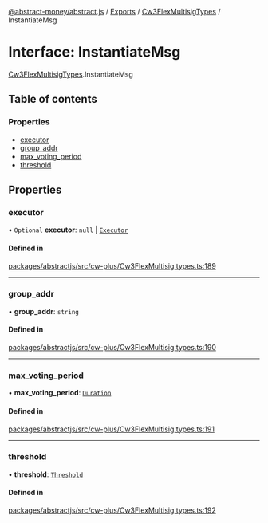 [@abstract-money/abstract.js](../README.md) / [Exports](../modules.md) / [Cw3FlexMultisigTypes](../modules/Cw3FlexMultisigTypes.md) / InstantiateMsg

# Interface: InstantiateMsg

[Cw3FlexMultisigTypes](../modules/Cw3FlexMultisigTypes.md).InstantiateMsg

## Table of contents

### Properties

- [executor](Cw3FlexMultisigTypes.InstantiateMsg.md#executor)
- [group\_addr](Cw3FlexMultisigTypes.InstantiateMsg.md#group_addr)
- [max\_voting\_period](Cw3FlexMultisigTypes.InstantiateMsg.md#max_voting_period)
- [threshold](Cw3FlexMultisigTypes.InstantiateMsg.md#threshold)

## Properties

### executor

• `Optional` **executor**: ``null`` \| [`Executor`](../modules/Cw3FlexMultisigTypes.md#executor)

#### Defined in

[packages/abstractjs/src/cw-plus/Cw3FlexMultisig.types.ts:189](https://github.com/Abstract-OS/abstract.js/blob/c46b309/packages/abstractjs/src/cw-plus/Cw3FlexMultisig.types.ts#L189)

___

### group\_addr

• **group\_addr**: `string`

#### Defined in

[packages/abstractjs/src/cw-plus/Cw3FlexMultisig.types.ts:190](https://github.com/Abstract-OS/abstract.js/blob/c46b309/packages/abstractjs/src/cw-plus/Cw3FlexMultisig.types.ts#L190)

___

### max\_voting\_period

• **max\_voting\_period**: [`Duration`](../modules/Cw3FlexMultisigTypes.md#duration)

#### Defined in

[packages/abstractjs/src/cw-plus/Cw3FlexMultisig.types.ts:191](https://github.com/Abstract-OS/abstract.js/blob/c46b309/packages/abstractjs/src/cw-plus/Cw3FlexMultisig.types.ts#L191)

___

### threshold

• **threshold**: [`Threshold`](../modules/Cw3FlexMultisigTypes.md#threshold)

#### Defined in

[packages/abstractjs/src/cw-plus/Cw3FlexMultisig.types.ts:192](https://github.com/Abstract-OS/abstract.js/blob/c46b309/packages/abstractjs/src/cw-plus/Cw3FlexMultisig.types.ts#L192)
